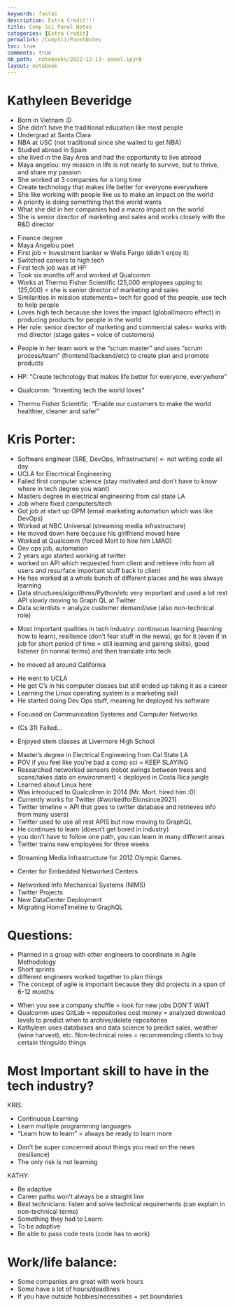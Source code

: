 ```yaml
---
keywords: fastai
description: Extra Credit!!!
title: Comp Sci Panel Notes
categories: [Extra Credit]
permalink: /CompSci/PanelNotes
toc: true
comments: true
nb_path: _notebooks/2022-12-13- panel.ipynb
layout: notebook
---
```


<!--
#################################################
### THIS FILE WAS AUTOGENERATED! DO NOT EDIT! ###
#################################################
# file to edit: _notebooks/2022-12-13- panel.ipynb
-->

<div class="container" id="notebook-container">
        
<div class="cell border-box-sizing text_cell rendered"><div class="inner_cell">
<div class="text_cell_render border-box-sizing rendered_html">
<h1 id="Kathyleen-Beveridge">Kathyleen Beveridge<a class="anchor-link" href="#Kathyleen-Beveridge"> </a></h1><ul>
<li>Born in Vietnam :D</li>
<li>She didn’t have the traditional education like most people</li>
<li>Undergrad at Santa Clara</li>
<li>NBA at USC (not traditional since she waited to get NBA)</li>
<li>Studied abroad in Spain</li>
<li>she lived in the Bay Area and had the opportunity to live abroad</li>
<li>Maya angelou: my mission in life is not nearly to survive, but to thrive,  and share my passion</li>
<li>She worked at 3 companies for a long time</li>
<li>Create technology that makes life better for everyone everywhere </li>
<li>She like working with people like us to make an impact on the world</li>
<li>A priority is doing something that the world wants</li>
<li>What she did in her companies had a macro impact on the world</li>
<li>She is senior director of marketing and sales and works closely with the R&amp;D director</li>
</ul>
<ul>
<li>Finance degree </li>
<li>Maya Angelou poet</li>
<li>First job = Investment banker w Wells Fargo (didn’t enjoy it)</li>
<li>Switched careers to high tech</li>
<li>First tech job was at HP</li>
<li>Took six months off and worked at Qualcomm</li>
<li>Works at Thermo Fisher Scientific (25,000 employees upping to 125,000) &lt; she is senior director of marketing and sales</li>
<li>Similarities in mission statements= tech for good of the people, use tech to help people</li>
<li>Loves high tech because she loves the impact (global/macro effect) in producing products for people in the world</li>
<li>Her role: senior director of marketing and commercial sales= works with rnd director (stage gates = voice of customers)</li>
<li><p>People in her team work w the “scrum master” and uses “scrum process/team” (frontend/backend/etc) to create plan and promote products</p>
</li>
<li><p>HP: “Create technology that makes life better for everyone, everywhere”</p>
</li>
<li><p>Qualcomm: “Inventing tech the world loves”</p>
</li>
<li><p>Thermo Fisher Scientific: “Enable our customers to make the world healthier, cleaner and safer”</p>
</li>
</ul>
<h1 id="Kris-Porter:">Kris Porter:<a class="anchor-link" href="#Kris-Porter:"> </a></h1><ul>
<li>Software engineer (SRE, DevOps, Infrastructure) &lt;- not writing code all day</li>
<li>UCLA for Elecrtrical Engineering</li>
<li>Failed first computer science (stay motivated and don’t have to know where in tech degree you want)</li>
<li>Masters degree in electrical engineering from cal state LA </li>
<li>Job where fixed computers/tech</li>
<li>Got job at start up GPM (email marketing automation which was like DevOps)</li>
<li>Worked at NBC Universal (streaming media infrastructure)</li>
<li>He moved down here because his girlfriend moved here</li>
<li>Worked at Qualcomm (forced Mort to hire him LMAO)</li>
<li>Dev ops job, automation</li>
<li>2 years ago started working at twitter</li>
<li>worked on API which requested from client and retrieve info from all users and resurface important stuff back to client</li>
<li>He has worked at a whole bunch of different places and he was always learning</li>
<li>Data structures/algorithms/Python/etc very important and used a lot rest API slowly moving to Graph QL at Twitter</li>
<li>Data scientists = analyze customer demand/use (also non-technical role)</li>
<li><p>Most important qualities in tech industry: continuous learning (learning how to learn), resilience (don’t fear stuff in the news), go for it (even if in job for short period of time = still learning and gaining skills), good listener (in normal terms) and then translate into tech</p>
</li>
<li><p>he moved all around California</p>
</li>
<li>He went to UCLA</li>
<li>He got C’s in his computer classes but still ended up taking it as a career </li>
<li>Learning the Linux operating system is a marketing skill</li>
<li>He started doing Dev Ops stuff, meaning he deployed his software</li>
</ul>
<ul>
<li>Focused on Communication Systems and Computer Networks</li>
<li><p>(Cs 31) Failed…</p>
</li>
<li><p>Enjoyed stem classes at Livermore High School</p>
</li>
<li>Master’s degree in Electrical Engineering from Cal State LA</li>
<li>POV if you feel like you’re bad a comp sci = KEEP SLAYING</li>
<li>Researched networked sensors (robot swings between trees and scans/takes data on environment) &lt; deployed in Costa Rica jungle</li>
<li>Learned about Linux here</li>
<li>Was introduced to Qualcolmm in 2014 (Mr. Mort. hired him :0)</li>
<li>Currently works for Twitter (#workedforElonsince2021)</li>
<li>Twitter timeline = API that goes to twitter database and retrieves info from many users) </li>
<li>Twitter used to use all rest APIS but now moving to GraphQL</li>
<li>He continues to learn (doesn’t get bored in industry)</li>
<li>you don’t have to follow one path, you can learn in many different areas</li>
<li>Twitter trains new employees for three weeks</li>
<li><p>Streaming Media Infrastructure for 2012 Olympic Games.</p>
</li>
<li><p>Center for Embedded Networked Centers</p>
</li>
<li>Networked Info Mechanical Systems (NIMS)</li>
<li>Twitter Projects</li>
<li>New DataCenter Deployment</li>
<li>Migrating HomeTimeline to GraphQL</li>
</ul>
<h1 id="Questions:">Questions:<a class="anchor-link" href="#Questions:"> </a></h1><ul>
<li>Planned in a group with other engineers to coordinate in Agile Methodology </li>
<li>Short sprints</li>
<li>different engineers worked together to plan things</li>
<li>The concept of agile is important because they did projects in a span of 6-12 months</li>
</ul>
<ul>
<li>When you see a company shuffle = look for new jobs DON’T WAIT</li>
<li>Qualcomm uses GitLab = repositories cost money = analyzed download levels to predict when to archive/delete repositories</li>
<li>Kathyleen uses databases and data science to predict sales, weather (wine harvest), etc. Non-technical roles = recommending clients to buy certain things/do things</li>
</ul>
<h1 id="Most-Important-skill-to-have-in-the-tech-industry?">Most Important skill to have in the tech industry?<a class="anchor-link" href="#Most-Important-skill-to-have-in-the-tech-industry?"> </a></h1><p>KRIS:</p>
<ul>
<li>Continuous Learning</li>
<li>Learn multiple programming languages</li>
<li>“Learn how to learn” = always be ready to learn more</li>
</ul>
<ul>
<li>Don’t be super concerned about things you read on the news (resiliance)</li>
<li>The only risk is not learning</li>
</ul>
<p>KATHY:</p>
<ul>
<li>Be adaptive</li>
<li>Career paths won’t always be a straight line</li>
<li>Best technicians: listen and solve technical requirements (can explain in non-technical terms)</li>
<li>Something they had to Learn:</li>
<li>To be adaptive </li>
<li>Be able to pass code tests (code has to work)</li>
</ul>
<h1 id="Work/life-balance:">Work/life balance:<a class="anchor-link" href="#Work/life-balance:"> </a></h1><ul>
<li>Some companies are great with work hours </li>
<li>Some have a lot of hours/deadlines</li>
<li>If you have outside hobbies/necessities = set boundaries</li>
</ul>

</div>
</div>
</div>
</div>
 

